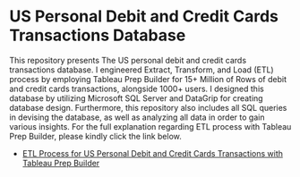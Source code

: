 # US Personal Debit and Credit Cards Transactions Database

This repository presents The US personal debit and credit cards transactions database. I engineered Extract, Transform, and Load (ETL) process by employing Tableau Prep Builder
for 15+ Million of Rows of debit and credit cards transactions, alongside 1000+ users. I designed this database by utilizing Microsoft SQL Server and DataGrip for creating database design.
Furthermore, this repository also includes all SQL queries in devising the database, as well as analyzing all data in order to gain various insights.
For the full explanation regarding ETL process with Tableau Prep Builder, please kindly click the link below.

* [ETL Process for US Personal Debit and Credit Cards Transactions with Tableau Prep Builder](https://drive.google.com/file/d/1Ugkr2EraTrXNPGZrQ5gHF0GdUHqAIglb/view?usp=drive_link)

